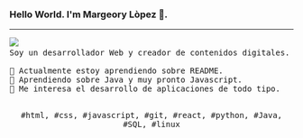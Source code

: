 ### Hello World. I'm Margeory Lòpez 👋.
---
<p>
  <img src="https://blogger.googleusercontent.com/img/b/R29vZ2xl/AVvXsEjMh2SsRKrvE1DbXMu1Ybf8Ubx7whQwt-NpEX84x6JZgZeGwQgrLRvlqLdxS9c0-M7L-H79kk6KTeOlizwMvSIm1uDoZy8PmKbJE3dwFtQMjZ9pL1F6q8ZaPXKJvged6fgiBnLF8u0WRQjJ/s1600/Gifs+animados+Snoopy+11.gif"15%"/>
  <samp>
    <br>Soy un desarrollador Web y creador de contenidos digitales.
    <br>
    <br>🔹 Actualmente estoy aprendiendo sobre README.
    <br>🔹 Aprendiendo sobre Java y muy pronto Javascript.
    <br>🔹 Me interesa el desarrollo de aplicaciones de todo tipo.
    </samp>
   <br>
  <br>
  <p align="center">
    <samp>
      #html, #css, #javascript, #git, #react, #python, #Java, #SQL, #linux
     </samp>
    <br>
  </p>
  
</p>
